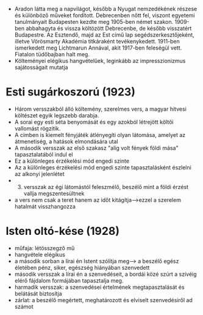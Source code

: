 - Aradon látta meg a napvilágot, később a Nyugat nemzedékének részese és különböző műveket fordított. Debrecenben nőtt fel, viszont egyetemi tanulmányait Budapesten kezdte meg 1905-ben német szakon.  1909-ben abbahagyta és vissza költözött Debrecenbe, de később visszatért Budapestre. Az Esztendő, majd az Est című lap segédszerkesztőjeként, illetve Vörösmarty Akadémia titkáraként tevékenykedett. 1911-ben ismerkedett meg Lichtmarun Annával, akit 1917-ben feleségül vett. Fiatalon tüdőbajban halt meg.
- Költeményei elégikus hangvételűek, leginkább az impresszionizmus sajátosságait mutatja

# Esti sugárkoszorú (1923)

- Három versszakból álló költemény, szerelmes vers, a magyar hitvesi költészet egyik legszebb darabja.
- A sorai egy esti séta benyomását és egy azokból létrejött költői vallomást rögzítik.
- A címben is kiemelt fényjáték átlényegíti olyan látomása, amelyet az átmenetiség, a hatások elmondására utal
- A második versszak az első szakasz "alig volt fények földi mása" tapasztalatából indul el
- Ez a különleges érzékelési mód engedi szinte  
- Az a különleges érzékelési mód engedi szinte tapasztalásként észlelni az alkonyi jelenlétet
- 3. versszak az égi látomástól feleszmélő, beszélő mint a földi érzést vallja megszentesültnek
- a vers nem csak a teret hanem az időt kitágítja-->ezzel a szerelem hatalmát visszhangozza

# Isten oltó-kése (1928)

- műfaja: létösszegző mű
- hangvétele elégikus
- a második sorban a lírai én Istent szólítja meg--> a beszélő egész életében pénz, siker, egészség hiányában szenvedett
- második versszak a lírai én a szenvedéseit, a bordái közé szúrt a szívéig elérő fájdalom formájában tapasztalja meg.
- harmadik versszak: a szenvedései értelmének megtapasztalását és belátását biztosítja
- zárlat: a beszélő megértett, meghatározott és elviselt szenvedésiről ad számot
